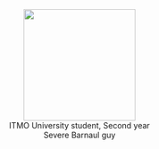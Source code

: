 <div align="center">
	<img src="https://i.gifer.com/origin/52/52e4bb28d095ff93d3a4019d43d628bc_w200.webp" width="200" height="200">
</div>

<div align="center">
  <div>ITMO University student, Second year </div>
  <div>Severe Barnaul guy</div>
</div>
